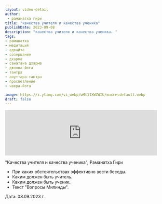 ```yaml
---
layout: video-detail
author:
 - раманатха гири
title: "качества учителя и качества ученика"
publishDate: 2023-09-08
description: "качества учителя и качества ученика. "
tags: 
- раманатха
- медитация
- адвайта
- созерцание
- дхарма
- санатана дхарма
- джняна-йога
- тантра
- ануттара-тантра
- просветление
- чакра-йога

image: https://i.ytimg.com/vi_webp/wMt11XWZWIU/maxresdefault.webp
draft: false
---
```


<iframe width="100%" src="https://www.youtube.com/embed/wMt11XWZWIU" frameborder="0" allowfullscreen=""></iframe> 

 "Качества учителя и качества ученика", Раманатха Гири

* При каких обстоятельствах эффективно вести беседы.
* Каким должен быть учитель.
* Каким должен быть ученик.
* Текст "Вопросы Милинды".

  
 Дата: 08.09.2023 г.

  

 